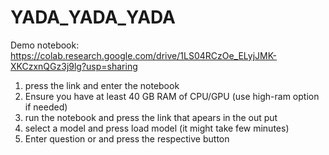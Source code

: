 # YADA_YADA_YADA
Demo notebook: https://colab.research.google.com/drive/1LS04RCzOe_ELyjJMK-XKCzxnQGz3j9lg?usp=sharing
1. press the link and enter the notebook
2. Ensure you have at least 40 GB RAM of CPU/GPU (use high-ram option if needed)
3. run the notebook and press the link that apears in the out put
4. select a model and press load model (it might take few minutes)
5. Enter question or and press the respective button
